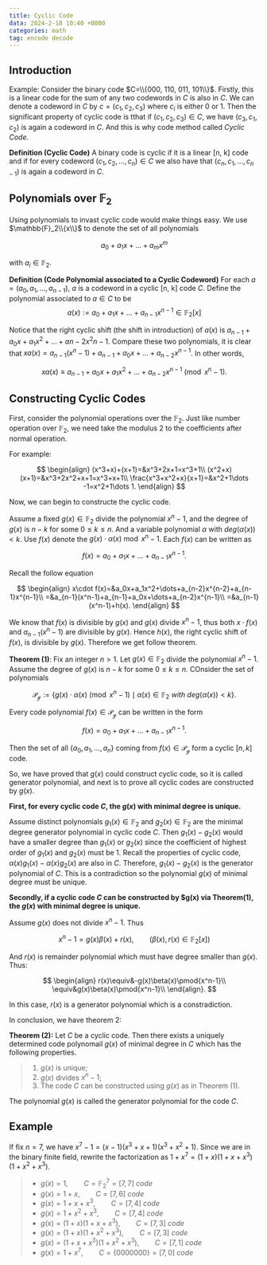 ```yaml
---
title: Cyclic Code
data: 2024-2-18 10:40 +0800
categories: math
tag: encode decode
---
```


## Introduction

Example: Consider the binary code $C=\\{000, 110, 011, 101\\}$.
Firstly, this is a linear code for the sum of any two codewords
in $C$ is also in $C$. We can denote a codeword in $C$ by
$c=(c_1, c_2, c_3)$ where $c_i$ is either 0 or 1. Then the
significant property of cyclic code is tthat if $(c_1, c_2, c_3)\in C$,
we have $(c_3, c_1, c_2)$ is again a codeword in $C$.
And this is why code method called *Cyclic Code*.

**Definition (Cyclic Code)** A binary code is cyclic if it is a linear
[n, k] code and if for every codeword $(c_1, c_2, \dots, c_n)\in C$ we
also have that $(c_n, c_1, \dots, c_{n-1})$ is again a codeword in $C$.

## Polynomials over $\mathbb{F}_2$

Using polynomials to invast cyclic code would make things easy.
We use $\mathbb{F}_2\\{x\\}$ to denote the set of all polynomials

$$
a_0+a_1x+\dots+a_mx^m
$$

with $a_i\in\mathbb{F}_2$.

**Definition (Code Polynomial associated to a Cyclic Codeword)** For each
$a=(a_0, a_1, \dots, a_{n-1})$, $a$ is a codeword in a cyclic [n, k] code
$C$. Define the polynomial associated to $a\in C$ to be
$$a(x):=a_0+a_1x+\dots+a_{n-1}x^{n-1}\in\mathbb{F}_2[x]$$

Notice that the right cyclic shift (the shift in introduction) of $a(x)$
is $a_{n-1}+a_0x+a_1x^2+\dots+a{n-2}x^2{n-1}$. Compare these two polynomials,
it is clear that $xa(x)=a_{n-1}(x^n-1)+a_{n-1}+a_0x+\dots+a_{n-2}x^{n-1}$.
In other words,

$$
\begin{equation}
xa(x)\equiv a_{n-1}+a_0x+a_1x^2+\dots+a_{n-2}x^{n-1}\pmod{x^n-1}\label{eq:mod}\tag{1}
\end{equation}.
$$

## Constructing Cyclic Codes

First, consider the polynomial operations over the $\mathbb{F}_2$. Just
like number operation over $\mathbb{F}_2$, we need take the modulus 2
to the coefficients after normal operation.

For example:

$$
\begin{align}
(x^3+x)+(x+1)=&x^3+2x+1=x^3+1\\
(x^2+x)(x+1)=&x^3+2x^2+x+1=x^3+x+1\\
\frac{x^3+x^2+x}{x+1}=&x^2+1\dots -1=x^2+1\dots 1.
\end{align}
$$

Now, we can begin to constructe the cyclic code.

Assume a fixed $g(x)\in\mathbb{F}_2$ divide the polynomial $x^n-1$,
and the degree of $g(x)$ is $n-k$ for some $0\leq k\leq n$. And a
variable polynomial $\alpha$ with $deg(\alpha(x))<k$. Use $f(x)$ denote
the $g(x)\cdot\alpha(x)\bmod{x^n-1}$. Each $f(x)$ can be written as

$$
f(x)=a_0+a_1x+\dots+a_{n-1}x^{n-1}.
$$

Recall the follow equation

$$
\begin{align}
x\cdot f(x)=&a_0x+a_1x^2+\dots+a_{n-2}x^{n-2}+a_{n-1}x^{n-1}\\
=&a_{n-1}(x^n-1)+a_{n-1}+a_0x+\dots+a_{n-2}x^{n-1}\\
=&a_{n-1}(x^n-1)+h(x).
\end{align}
$$

We know that $f(x)$ is divisible by $g(x)$ and $g(x)$ divide $x^n-1$,
thus both $x\cdot f(x)$ and $a_{n-1}(x^n-1)$ are divisible by $g(x)$.
Hence $h(x)$, the right cyclic shift of $f(x)$, is divisible by $g(x)$.
Therefore we get follow theorem.

**Theorem (1)**: Fix an integer $n>1$. Let $g(x)\in\mathbb{F}_2$ divide
the polynomial $x^n-1$. Assume the degree of $g(x)$ is $n-k$ for some
$0\leq k\leq n$. COnsider the set of polynomials

$$
\mathcal{P_g}:=\{g(x)\cdot\alpha(x)\pmod{x^n-1}\mid\alpha(x)\in
\mathbb{F}_2\ with\ deg(\alpha(x))<k\}.
$$

Every code polynomial $f(x)\in\mathcal{P_g}$ can be written in the form

$$
f(x)=a_0+a_1x+\dots+a_{n-1}x^{n-1}.
$$

Then the set of all $\{a_0, a_1, \dots, a_n\}$
coming from $f(x)\in\mathcal{P_g}$ form a cyclic $[n, k]$ code.

So, we have proved that $g(x)$ could construct cyclic code, so it is called
generator polynomial, and next is to prove all cyclic codes are constructed
by $g(x)$.

**First, for every cyclic code $C$, the $g(x)$ with minimal degree
is unique.**

Assume distinct polynomials $g_1(x)\in\mathbb{F}_2$ and
$g_2(x)\in\mathbb{F}_2$ are the minimal degree generator polynomial in
cyclic code $C$. Then $g_1(x)-g_2(x)$ would have a smaller degree than
$g_1(x)$ or $g_2(x)$ since the coefficient of highest order of
$g_1(x)$ and $g_2(x)$ must be $1$. Recall the properties of cyclic code,
$\alpha(x)g_1(x)-\alpha(x)g_2(x)$ are also in $C$. Therefore,
$g_1(x)-g_2(x)$ is the generator polynomial of $C$. This is a
contradiction so the polynomial $g(x)$ of minimal degree must be unique.

**Secondly, if a cyclic code $C$ can be constructed by $g(x) via
Theorem(1), the $g(x)$ with minimal degree is unique.**

Assume $g(x)$ does not divide $x^n-1$. Thus

$$
x^n-1=g(x)\beta(x)+r(x),\qquad (\beta(x), r(x) \in \mathbb{F}_2[x])
$$

And $r(x)$ is remainder polynomial which must have degree smaller than
$g(x)$. Thus:

$$
\begin{align}
r(x)\equiv&-g(x)\beta(x)\pmod{x^n-1}\\
\equiv&g(x)\beta(x)\pmod{x^n-1}\\
\end{align}.
$$

In this case, $r(x)$ is a generator polynomial which is a constradiction.

In conclusion, we have theorem 2:

**Theorem (2):** Let $C$ be a cyclic code. Then there exists a
uniquely determined code polynomail $g(x)$ of minimal degree in $C$
which has the following properties.

> 1. $g(x)$ is unique;
> 2. $g(x)$ divides $x^n-1$;
> 3. The code $C$ can be constructed using $g(x)$ as in Theorem (1).

The polynomial $g(x)$ is called the generator polynomial for the code $C$.

## Example

If fix $n=7$, we have $x^7-1=(x-1)(x^3+x+1)(x^3+x^2+1)$.
Since we are in the binary finite field, rewrite the factorization
as $1+x^7=(1+x)(1+x+x^3)(1+x^2+x^3)$.

> - $g(x)=1, \qquad C=\mathbb{F}^7_2=[7, 7]\ code$
> - $g(x)=1+x, \qquad C=[7, 6]\ code$
> - $g(x)=1+x+x^3, \qquad C=[7, 4]\ code$
> - $g(x)=1+x^2+x^3, \qquad C=[7, 4]\ code$
> - $g(x)=(1+x)(1+x+x^3), \qquad C=[7, 3]\ code$
> - $g(x)=(1+x)(1+x^2+x^3), \qquad C=[7, 3]\ code$
> - $g(x)=(1+x+x^3)(1+x^2+x^3), \qquad C=[7, 1]\ code$
> - $g(x)=1+x^7, \qquad C=\{0000000\}=[7, 0]\ code$
